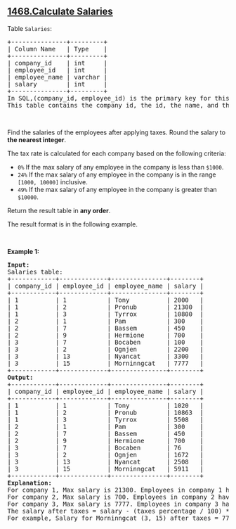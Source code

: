 ## [1468.Calculate Salaries](https://leetcode.com/problems/calculate-salaries/)
<p>Table <code>Salaries</code>:</p>

<pre>
+---------------+---------+
| Column Name   | Type    |
+---------------+---------+
| company_id    | int     |
| employee_id   | int     |
| employee_name | varchar |
| salary        | int     |
+---------------+---------+
In SQL,(company_id, employee_id) is the primary key for this table.
This table contains the company id, the id, the name, and the salary for an employee.
</pre>

<p>&nbsp;</p>

<p>Find the salaries of the employees after applying taxes. Round the salary to <strong>the nearest integer</strong>.</p>

<p>The tax rate is calculated for each company based on the following criteria:</p>

<ul>
	<li><code>0%</code> If the max salary of any employee in the company is less than <code>$1000</code>.</li>
	<li><code>24%</code> If the max salary of any employee in the company is in the range <code>[1000, 10000]</code> inclusive.</li>
	<li><code>49%</code> If the max salary of any employee in the company is greater than <code>$10000</code>.</li>
</ul>

<p>Return the result table in <strong>any order</strong>.</p>

<p>The result format is in the following example.</p>

<p>&nbsp;</p>
<p><strong class="example">Example 1:</strong></p>

<pre>
<strong>Input:</strong> 
Salaries table:
+------------+-------------+---------------+--------+
| company_id | employee_id | employee_name | salary |
+------------+-------------+---------------+--------+
| 1          | 1           | Tony          | 2000   |
| 1          | 2           | Pronub        | 21300  |
| 1          | 3           | Tyrrox        | 10800  |
| 2          | 1           | Pam           | 300    |
| 2          | 7           | Bassem        | 450    |
| 2          | 9           | Hermione      | 700    |
| 3          | 7           | Bocaben       | 100    |
| 3          | 2           | Ognjen        | 2200   |
| 3          | 13          | Nyancat       | 3300   |
| 3          | 15          | Morninngcat   | 7777   |
+------------+-------------+---------------+--------+
<strong>Output:</strong> 
+------------+-------------+---------------+--------+
| company_id | employee_id | employee_name | salary |
+------------+-------------+---------------+--------+
| 1          | 1           | Tony          | 1020   |
| 1          | 2           | Pronub        | 10863  |
| 1          | 3           | Tyrrox        | 5508   |
| 2          | 1           | Pam           | 300    |
| 2          | 7           | Bassem        | 450    |
| 2          | 9           | Hermione      | 700    |
| 3          | 7           | Bocaben       | 76     |
| 3          | 2           | Ognjen        | 1672   |
| 3          | 13          | Nyancat       | 2508   |
| 3          | 15          | Morninngcat   | 5911   |
+------------+-------------+---------------+--------+
<strong>Explanation:</strong> 
For company 1, Max salary is 21300. Employees in company 1 have taxes = 49%
For company 2, Max salary is 700. Employees in company 2 have taxes = 0%
For company 3, Max salary is 7777. Employees in company 3 have taxes = 24%
The salary after taxes = salary - (taxes percentage / 100) * salary
For example, Salary for Morninngcat (3, 15) after taxes = 7777 - 7777 * (24 / 100) = 7777 - 1866.48 = 5910.52, which is rounded to 5911.
</pre>
